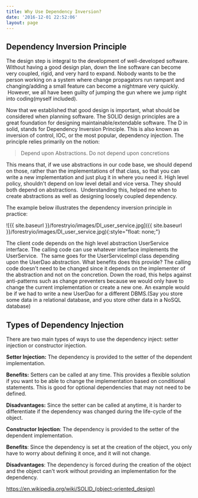 ```yaml
---
title: Why Use Dependency Inversion?
date: '2016-12-01 22:52:06'
layout: page
---
```

## Dependency Inversion Principle

The design step is integral to the development of well-developed software. Without having a good design plan, down the line software can become very coupled, rigid, and very hard to expand. Nobody wants to be the person working on a system where change propagators run rampant and changing/adding a small feature can become a nightmare very quickly.  However, we all have been guilty of jumping the gun where we jump right into coding(myself included).

Now that we established that good design is important, what should be considered when planning software. The SOLID design principles are a great foundation for designing maintainable/extendable software. The D in solid, stands for Dependency Inversion Principle. This is also known as inversion of control, IOC, or the most popular, dependency injection. The principle relies primarily on the notion:

> Depend upon Abstractions. Do not depend upon concretions

This means that, if we use abstractions in our code base, we should depend on those, rather than the implementations of that class, so that you can write a new implementation and just plug it in where you need it. High level policy, shouldn't depend on low level detail and vice versa. They should both depend on abstractions.  Understanding this, helped me when to create abstractions as well as designing loosely coupled dependency.

The example below illustrates the dependency inversion principle in practice:

![{{ site.baseurl }}/forestryio/images/DI_user_service.jpg]({{ site.baseurl }}/forestryio/images/DI_user_service.jpg){:style="float: none;"}

The client code depends on the high level abstraction UserService interface. The calling code can use whatever interface implements the UserService.  The same goes for the UserServiceImpl class depending upon the UserDao abstraction. What benefits does this provide? The calling code doesn't need to be changed since it depends on the implementer of the abstraction and not on the concretion. Down the road, this helps against anti-patterns such as change preventers because we would only have to change the current implementation or create a new one. An example would be if we had to write a new UserDao for a different DBMS.(Say you store some data in a relational database, and you store other data in a NoSQL database)

## Types of Dependency Injection

There are two main types of ways to use the dependency inject: setter injection or constructor injection.

**Setter Injection:** The dependency is provided to the setter of the dependent implementation.

**Benefits:** Setters can be called at any time. This provides a flexible solution if you want to be able to change the implementation based on conditional statements. This is good for optional dependencies that may not need to be defined.

**Disadvantages:** Since the setter can be called at anytime, it is harder to differentiate if the dependency was changed during the life-cycle of the object.

**Constructor Injection**: The dependency is provided to the setter of the dependent implementation.

**Benefits**: Since the dependency is set at the creation of the object, you only have to worry about defining it once, and it will not change.

**Disadvantages**: The dependency is forced during the creation of the object and the object can't work without providing an implementation for the dependency.

https://en.wikipedia.org/wiki/SOLID_(object-oriented_design)